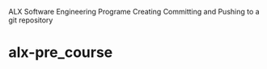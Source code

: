 ALX Software Engineering Programe
Creating 
Committing 
and Pushing to a git repository
# alx-pre_course
